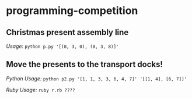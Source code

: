 # programming-competition

## Christmas present assembly line

*Usage:* `python p.py '[(8, 3, 0), (0, 3, 8)]'`

## Move the presents to the transport docks!

*Python Usage:* `python p2.py '[1, 1, 3, 3, 6, 4, 7]' '[[1, 4], [6, 7]]'`

*Ruby Usage:* `ruby r.rb ????`